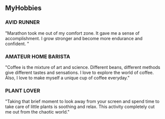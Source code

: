 ## MyHobbies

### AVID RUNNER

"Marathon took me out of my comfort zone. It gave me a sense of accomplishment. I grow stronger and become more endurance and confident. "

### AMATEUR HOME BARISTA

"Coffee is the mixture of art and science. Different beans, different methods give different tastes and sensations. I love to explore the world of coffee. Also, I love to make myself a unique cup of coffee everyday."

### PLANT LOVER

"Taking that brief moment to look away from your screen and spend time to take care of little plants is soothing and relax. This activity completely cut me out from the chaotic world."

